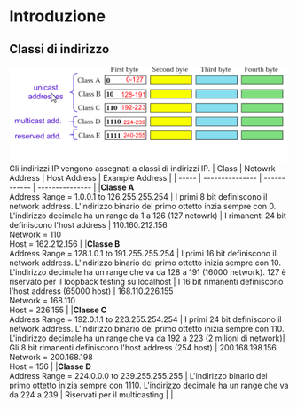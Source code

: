 # Introduzione

## Classi di indirizzo
![Classi di indirizzo](assets/sicurezza_informatica/classi-indirizzo.png)<br>
Gli indirizzi IP vengono assegnati a classi di indirizzi IP.
| Class | Netowrk Address | Host Address | Example Address |
| ----- | --------------- | ------------ | --------------- | 
|<b>Classe A</b> <br>Address Range = 1.0.0.1 to 126.255.255.254 | I primi 8 bit definiscono il network address. L'indirizzo binario del primo ottetto inzia sempre con 0. L'indirizzo decimale ha un range da 1 a 126 (127 netowrk) | I rimanenti 24 bit definiscono l'host address | 110.160.212.156 <br> Network = 110<br> Host = 162.212.156 |
|<b>Classe B</b> <br>Address Range = 128.1.0.1 to 191.255.255.254 | I primi 16 bit definiscono il network address. L'indirizzo binario del primo ottetto inizia sempre con 10. L'indirizzo decimale ha un range che va da 128 a 191 (16000 network). 127 è riservato per il loopback testing su localhost | I 16 bit rimanenti definiscono l'host address (65000 host) | 168.110.226.155<br> Network = 168.110 <br> Host = 226.155 |
|<b>Classe C</b> <br>Address Range = 192.0.1.1 to 223.255.254.254 | I primi 24 bit definiscono il network address. L'indirizzo binario del primo ottetto inizia sempre con 110. L'indirizzo decimale ha un range che va da 192 a 223 (2 milioni di network)| Gli 8 bit rimanenti definiscono l'host address (254 host) | 200.168.198.156<br> Network = 200.168.198 <br> Host = 156 |
|<b>Classe D</b> <br>Address Range = 224.0.0.0 to 239.255.255.255 | L'indirizzo binario del primo ottetto inizia sempre con 1110. L'indirizzo decimale ha un range che va da 224 a 239 | Riservati per il multicasting | |